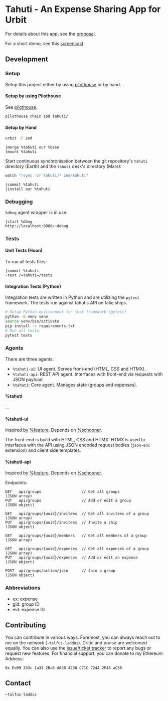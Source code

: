 # Tahuti - An Expense Sharing App for Urbit

For details about this app, see the [proposal](./proposal.md).

For a short demo, see this [screencast](https://console.minio.mutualisten.de/api/v1/buckets/public/objects/download?preview=true&prefix=c2NyZWVuLm1wNA==&version_id=null).

## Development

### Setup

Setup this project either by using [pilothouse](https://git.sr.ht/~talfus-laddus/pilothouse) 
or by hand.

#### Setup by using Pilothouse

See [pilothouse](https://git.sr.ht/~talfus-laddus/pilothouse).

```bash
pilothouse chain zod tahuti/
```

#### Setup by Hand

```bash
urbit -F zod
```

```hoon
|merge %tahuti our %base
|mount %tahuti
```

Start continuous synchronisation between the git repository's `tahuti`
directory (Earth) and the `tahuti` desk's directory (Mars):

```bash
watch "rsync -zr tahuti/* zod/tahuti"
```

```dojo
|commit %tahuti
|install our %tahuti
```

### Debugging

`%dbug` agent wrapper is in use: 

```
|start %dbug
http://localhost:8080/~debug
```

### Tests

#### Unit Tests (Hoon)

To run all tests files:

```dojo
|commit %tahuti
-test /=tahuti=/tests
```

#### Integration Tests (Python)

Integration tests are written in Python and are utilizing the `pytest` framework. The tests run against tahutis API on fake ships.

```bash
# Setup Python environment for test framework (pytest)
python -m venv venv
source venv/bin/activate
pip install -r requirements.txt
# Run all tests
pytest tests
```


### Agents

There are three agents:

- `%tahuti-ui`: UI agent. Serves front-end (HTML, CSS and HTMX).
- `%tahuti-api`: REST API agent. Interfaces with front-end via requests with JSON payload.
- `%tahuti`: Core agent. Manages state (groups and expenses).

#### %tahuti

...

#### %tahuti-ui

Inspired by [%feature](https://developers.urbit.org/guides/additional/app-workbook/feature).
Depends on [%schooner](https://github.com/dalten-collective/boat).

The front-end is build with HTML, CSS and HTMX.
HTMX is used to interfaces with the API using JSON encoded request bodies
(`json-enc` extension) and client side templates.

#### %tahuti-api

Inspired by [%feature](https://developers.urbit.org/guides/additional/app-workbook/feature).
Depends on [%schooner](https://github.com/dalten-collective/boat).

Endpoints:
```
GET   api/groups                  // Get all groups               (JSON array)
PUT   api/groups                  // Add or edit a group          (JSON object)

GET   api/groups/{uuid}/invitees  // Get all invitees of a group  (JSON array)
PUT   api/groups/{uuid}/invitees  // Invite a ship                (JSON object)

GET   api/groups/{uuid}/members   // Get all members of a group   (JSON array)

GET   api/groups/{uuid}/expenses  // Get all expenses of a group  (JSON array)
PUT   api/groups/{uuid}/expenses  // Add or edit an expense       (JSON object)

POST  api/groups/action/join      // Join a group                 (JSON object)
```


### Abbreviations

- ex: expense
- gid: group ID
- eid: expense ID


## Contributing

You can contribute in various ways. Foremost, you can always reach out
to me on the network (`~talfus-laddus`). Critic and praise are welcomed
equally. You can also use the [issue/ticket
tracker](https://todo.sr.ht/~talfus-laddus/tahuti) to report any bugs or
request new features.
For financial support, you can donate to my Ethereum Address:

`0x Ee09 333c 1a33 2Ba8 dA96 4230 C71C 724A 2F48 aC56`

## Contact

`~talfus-laddus`
